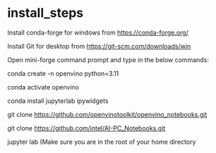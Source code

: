 # install_steps
Install conda-forge for windows from https://conda-forge.org/

Install Git for desktop from https://git-scm.com/downloads/win

Open mini-forge command prompt and type in the below commands:

   conda create -n openvino python=3.11
   
   conda activate openvino 
   
   conda install jupyterlab ipywidgets
   
   git clone https://github.com/openvinotoolkit/openvino_notebooks.git
   
   git clone https://github.com/intel/AI-PC_Notebooks.git
   
   jupyter lab  (Make sure you are in the root of your home directory
 
